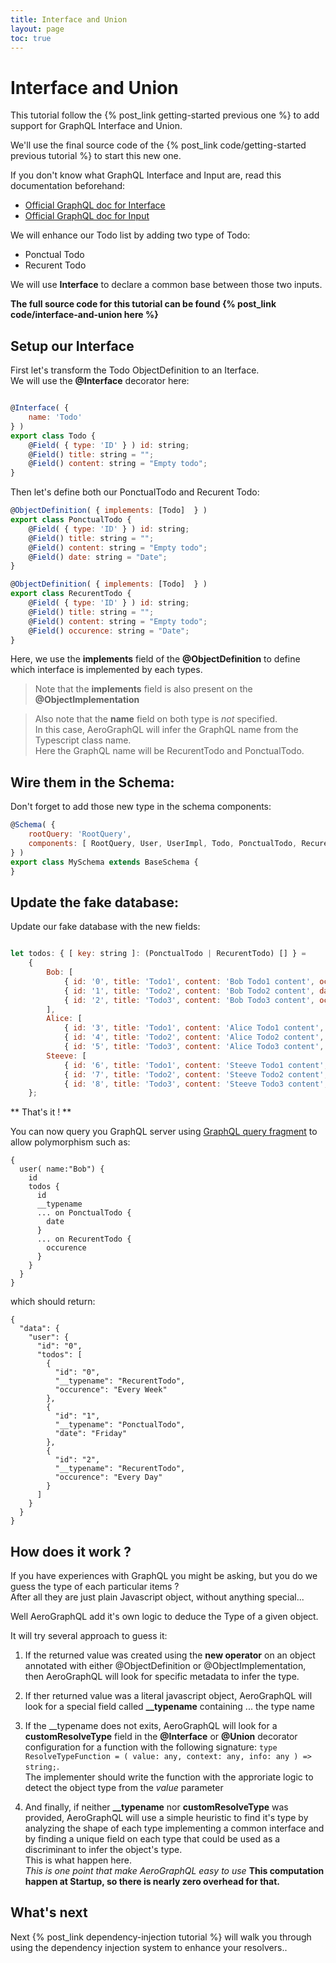 ```yaml
---
title: Interface and Union
layout: page
toc: true
---
```


# Interface and Union

This tutorial follow the {% post_link getting-started previous one %} to add support for GraphQL Interface and Union.

We'll use the final source code of the {% post_link code/getting-started previous tutorial %} to start this new one.

If you don't know what GraphQL Interface and Input are, read this documentation beforehand:  
* [Official GraphQL doc for Interface](http://graphql.org/learn/schema/#interfaces)
* [Official GraphQL doc for Input](http://graphql.org/learn/schema/#input-types)

We will enhance our Todo list by adding two type of Todo:
* Ponctual Todo
* Recurent Todo

We will use **Interface** to declare a common base between those two inputs.

**The full source code for this tutorial can be found {% post_link code/interface-and-union here %}**

## Setup our Interface

First let's transform the Todo ObjectDefinition to an Iterface.  
We will use the **@Interface** decorator here:

```javascript

@Interface( {
    name: 'Todo'
} )
export class Todo {
    @Field( { type: 'ID' } ) id: string;
    @Field() title: string = "";
    @Field() content: string = "Empty todo";
}
```

Then let's define both our PonctualTodo and Recurent Todo:

```javascript
@ObjectDefinition( { implements: [Todo]  } )
export class PonctualTodo {
    @Field( { type: 'ID' } ) id: string;
    @Field() title: string = "";
    @Field() content: string = "Empty todo";
    @Field() date: string = "Date";
}

@ObjectDefinition( { implements: [Todo]  } )
export class RecurentTodo {
    @Field( { type: 'ID' } ) id: string;
    @Field() title: string = "";
    @Field() content: string = "Empty todo";
    @Field() occurence: string = "Date";
}
```

Here, we use the **implements** field of the **@ObjectDefinition** to define which interface is implemented by each types.

> Note that the **implements** field is also present on the **@ObjectImplementation**

> Also note that the **name** field on both type is *not* specified.  
In this case, AeroGraphQL will infer the GraphQL name from the Typescript class name.  
Here the GraphQL name will be RecurentTodo and PonctualTodo.

## Wire them in the Schema:

Don't forget to add those new type in the schema components:

```javascript
@Schema( {
    rootQuery: 'RootQuery',
    components: [ RootQuery, User, UserImpl, Todo, PonctualTodo, RecurentTodo ]
} )
export class MySchema extends BaseSchema {
}

```

## Update the fake database:

Update our fake database with the new fields:

```javascript

let todos: { [ key: string ]: (PonctualTodo | RecurentTodo) [] } =
    {
        Bob: [
            { id: '0', title: 'Todo1', content: 'Bob Todo1 content', occurence: 'Every Week' },
            { id: '1', title: 'Todo2', content: 'Bob Todo2 content', date: 'Friday'  },
            { id: '2', title: 'Todo3', content: 'Bob Todo3 content', occurence: 'Every Day'  }
        ],
        Alice: [
            { id: '3', title: 'Todo1', content: 'Alice Todo1 content', date: 'Mondy'  },
            { id: '4', title: 'Todo2', content: 'Alice Todo2 content', date: 'Saturday'  },
            { id: '5', title: 'Todo3', content: 'Alice Todo3 content', occurence: 'Every Week'  } ],
        Steeve: [
            { id: '6', title: 'Todo1', content: 'Steeve Todo1 content', occurence: 'Every Month'  },
            { id: '7', title: 'Todo2', content: 'Steeve Todo2 content', date: 'Tuesday'  },
            { id: '8', title: 'Todo3', content: 'Steeve Todo3 content', occurence: 'Every Day'  } ]
    };
```

** That's it ! ** 

You can now query you GraphQL server using [GraphQL query fragment](http://graphql.org/learn/queries/#fragments) to allow polymorphism such as:

```
{
  user( name:"Bob") {
    id
    todos {
      id
      __typename
      ... on PonctualTodo {
        date
      }
      ... on RecurentTodo {
        occurence
      }
    }
  }
}
```

which should return:

```
{
  "data": {
    "user": {
      "id": "0",
      "todos": [
        {
          "id": "0",
          "__typename": "RecurentTodo",
          "occurence": "Every Week"
        },
        {
          "id": "1",
          "__typename": "PonctualTodo",
          "date": "Friday"
        },
        {
          "id": "2",
          "__typename": "RecurentTodo",
          "occurence": "Every Day"
        }
      ]
    }
  }
}
```

## How does it work ?

If you have experiences with GraphQL you might be asking, but you do we guess the type of each particular items ?  
After all they are just plain Javascript object, without anything special...

Well AeroGraphQL add it's own logic to deduce the Type of a given object.

It will try several approach to guess it:

1. If the returned value was created using the **new operator** on an object annotated with either @ObjectDefinition or @ObjectImplementation, then AeroGraphQL will look for specific metadata to infer the type.

2. If ther returned value was a literal javascript object, AeroGraphQL will look for a special field called **__typename** containing ... the type name

3. If the __typename does not exits, AeroGraphQL will look for a **customResolveType** field in the **@Interface** or **@Union** decorator configuration for a function with the following signature: `type ResolveTypeFunction = ( value: any, context: any, info: any ) => string;`.  
The implementer should write the function with the approriate logic to detect the object type from the *value* parameter

4. And finally, if neither **__typename** nor **customResolveType** was provided, AeroGraphQL will use a simple heuristic to find it's type by analyzing the shape of each type implementing a common interface and by finding a unique field on each type that could be used as a discriminant to infer the object's type.  
This is what happen here.  
*This is one point that make AeroGraphQL easy to use*
**This computation happen at Startup, so there is nearly zero overhead for that.**

## What's next

Next {% post_link dependency-injection tutorial %} will walk you through using the dependency injection system to enhance your resolvers..
